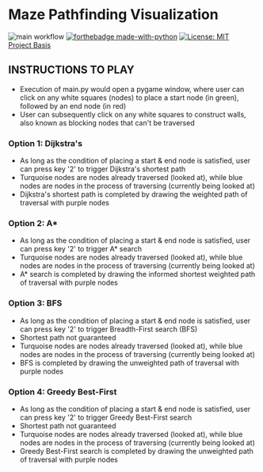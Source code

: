 # Maze Pathfinding Visualization
![main workflow](https://github.com/boher/Maze-Pathfinder/workflows/main.yml/badge.svg?branch=main)
[![forthebadge made-with-python](http://ForTheBadge.com/images/badges/made-with-python.svg)](https://www.python.org/)
[![License: MIT](https://img.shields.io/badge/License-MIT-yellow.svg)](https://opensource.org/licenses/MIT)
<br>[Project Basis](youtu.be/JtiK0DOeI4A)

## INSTRUCTIONS TO PLAY
- Execution of main.py would open a pygame window, where user can click on any white squares (nodes) to place a start node (in green), followed by an end node (in red)
- User can subsequently click on any white squares to construct walls, also known as blocking nodes that can't be traversed

### Option 1: Dijkstra's
- As long as the condition of placing a start & end node is satisfied, user can press key '2' to trigger Dijkstra's shortest path
- Turquoise nodes are nodes already traversed (looked at), while blue nodes are nodes in the process of traversing (currently being looked at)
- Dijkstra's shortest path is completed by drawing the weighted path of traversal with purple nodes

### Option 2: A*
- As long as the condition of placing a start & end node is satisfied, user can press key '2' to trigger A* search
- Turquoise nodes are nodes already traversed (looked at), while blue nodes are nodes in the process of traversing (currently being looked at)
- A* search is completed by drawing the informed shortest weighted path of traversal with purple nodes

### Option 3: BFS
- As long as the condition of placing a start & end node is satisfied, user can press key '2' to trigger Breadth-First search (BFS)
- Shortest path not guaranteed
- Turquoise nodes are nodes already traversed (looked at), while blue nodes are nodes in the process of traversing (currently being looked at)
- BFS is completed by drawing the unweighted path of traversal with purple nodes

### Option 4: Greedy Best-First
- As long as the condition of placing a start & end node is satisfied, user can press key '2' to trigger Greedy Best-First search
- Shortest path not guaranteed
- Turquoise nodes are nodes already traversed (looked at), while blue nodes are nodes in the process of traversing (currently being looked at)
- Greedy Best-First search is completed by drawing the unweighted path of traversal with purple nodes